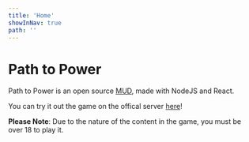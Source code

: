 ```yaml
---
title: 'Home'
showInNav: true
path: ''
---
```

# Path to Power

Path to Power is an open source [MUD](https://en.wikipedia.org/wiki/MUD), made with NodeJS and React.

You can try it out the game on the offical server [here](https://pathtopower.online/)!

**Please Note**: Due to the nature of the content in the game, you must be over 18 to play it.
